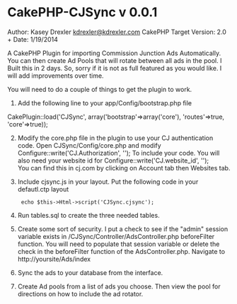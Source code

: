 CakePHP-CJSync v 0.0.1
==============

Author: Kasey Drexler kdrexler@kdrexler.com
CakePHP Target Version: 2.0 +
Date: 1/19/2014

A CakePHP Plugin for importing Commission Junction Ads Automatically.
You can then create Ad Pools that will rotate between all ads in the pool.
I Built this in 2 days. So, sorry if it is not as full featured as you would like. I will add improvements over time.



You will need to do a couple of things to get the plugin to work.

1. Add the following line to your app/Config/bootstrap.php file

CakePlugin::load('CJSync', array('bootstrap'=>array('core'), 'routes'=>true, 'core'=>true));

2. Modify the core.php file in the plugin to use your CJ authentication code. 
Open CJSync/Config/core.php and modify Configure::write('CJ.Authorization', ''); 
To include your code. You will also need your website id for Configure::write('CJ.website_id', '');  
You can find this in cj.com by clicking on Account tab then Websites tab.

3. Include cjsync.js in your layout. Put the following code in your defautl.ctp layout


		echo $this->Html->script('CJSync.cjsync');

3. Run tables.sql to create the three needed tables.

4. Create some sort of security. I put a check to see if the "admin" session variable exists in /CJSync/Controller/AdsController.php beforeFilter function.
You will need to populate that session variable or delete the check in the beforeFilter function of the AdsController.php.
Navigate to http://yoursite/Ads/index

5. Sync the ads to your database from the interface.

6. Create Ad pools from a list of ads you choose. Then view the pool for directions on how to include the ad rotator.